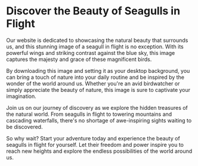 <!--font:Poppins-->

# Discover the Beauty of Seagulls in Flight

Our website is dedicated to showcasing the natural beauty that surrounds us, and this stunning image of a seagull in flight is no exception. With its powerful wings and striking contrast against the blue sky, this image captures the majesty and grace of these magnificent birds.

By downloading this image and setting it as your desktop background, you can bring a touch of nature into your daily routine and be inspired by the wonder of the world around us. Whether you're an avid birdwatcher or simply appreciate the beauty of nature, this image is sure to captivate your imagination.

Join us on our journey of discovery as we explore the hidden treasures of the natural world. From seagulls in flight to towering mountains and cascading waterfalls, there's no shortage of awe-inspiring sights waiting to be discovered.

So why wait? Start your adventure today and experience the beauty of seagulls in flight for yourself. Let their freedom and power inspire you to reach new heights and explore the endless possibilities of the world around us.

<!--

Write me markdown content of website with wallpaper:

"A close-up of a seagull in flight"

The header of the page should not be copy of the text but rather a real content of the website which is using this wallpaper.


---


# Seagull Wallpaper for Your Desktop

Decorate your desktop with this stunning close-up of a seagull in flight. The beautiful contrast of the blue sky against the white feathers of the seagull makes for a captivating wallpaper that will bring a touch of nature to your computer screen.

To download the wallpaper, simply click on the image and save it to your device. Whether you're working from home or just browsing the web, this seagull wallpaper is sure to brighten up your day and inspire your creativity.

So why wait? Download the seagull wallpaper today and let the beauty of nature soar across your desktop!


---


Heading should not include word "wallpaper". The website should not be about the wallpaper itself, wallpaper is just a related background, rewrite whole content.


---


# Discover the Beauty of Seagulls in Flight

Experience the thrill of nature with this stunning close-up of a seagull in flight. The image captures the grace and power of these magnificent birds as they soar through the sky against a backdrop of blue.

Our website is dedicated to bringing you closer to the wonders of nature, and this seagull image is just one example of the breathtaking beauty that surrounds us every day. Whether you're an avid birdwatcher or simply appreciate the majesty of the natural world, this image is sure to captivate your imagination.

So take a moment to download the image and make it your desktop background. Let the soaring seagull inspire you to reach new heights and explore the endless possibilities of the world around us. With its striking contrast and vivid colors, this image is the perfect way to add a touch of nature to your daily routine.

Join us on our journey of discovery and uncover the hidden treasures of the natural world. From seagulls in flight to majestic mountains and roaring waterfalls, there's no shortage of awe-inspiring sights waiting to be explored. So why wait? Start your adventure today and experience the wonder of nature for yourself!


---


Heading is too long, rewrite whole content.


---


# Experience the Majesty of Seagulls in Flight

Our website is dedicated to bringing you closer to the wonders of nature, and this stunning close-up of a seagull in flight is just one example of the breathtaking beauty that surrounds us every day.

With its graceful wings and powerful presence, the seagull is a symbol of freedom and inspiration. This image captures the majesty of these magnificent birds as they soar through the sky against a backdrop of blue.

By downloading this image and making it your desktop background, you can bring a touch of nature into your daily routine and be reminded of the endless possibilities of the world around us. Whether you're an avid birdwatcher or simply appreciate the beauty of the natural world, this image is sure to captivate your imagination.

Join us on our journey of discovery and uncover the hidden treasures of the natural world. From seagulls in flight to majestic mountains and roaring waterfalls, there's no shortage of awe-inspiring sights waiting to be explored. So why wait? Start your adventure today and experience the wonder of nature for yourself!


---


Heading is too long, rewrite whole content.


---


# Discover the Beauty of Seagulls in Flight

Our website is dedicated to showcasing the natural beauty that surrounds us, and this stunning image of a seagull in flight is no exception. With its powerful wings and striking contrast against the blue sky, this image captures the majesty and grace of these magnificent birds.

By downloading this image and setting it as your desktop background, you can bring a touch of nature into your daily routine and be inspired by the wonder of the world around us. Whether you're an avid birdwatcher or simply appreciate the beauty of nature, this image is sure to captivate your imagination.

Join us on our journey of discovery as we explore the hidden treasures of the natural world. From seagulls in flight to towering mountains and cascading waterfalls, there's no shortage of awe-inspiring sights waiting to be discovered.

So why wait? Start your adventure today and experience the beauty of seagulls in flight for yourself. Let their freedom and power inspire you to reach new heights and explore the endless possibilities of the world around us.


---


Write me a Google font which is best fitting for the website.

Pick from the list:
- Great Vibes
- Inter
- Raleway
- Lato
- Lobster
- IBM Plex Sans
- Open Sans
- Alegreya
- Poppins
- Roboto
- Montserrat
- Dancing Script
- Barlow Condensed
- Orbitron
- Playfair Display
- Exo 2
- Futura


Write just the font name nothing else.


---


Poppins

-->
